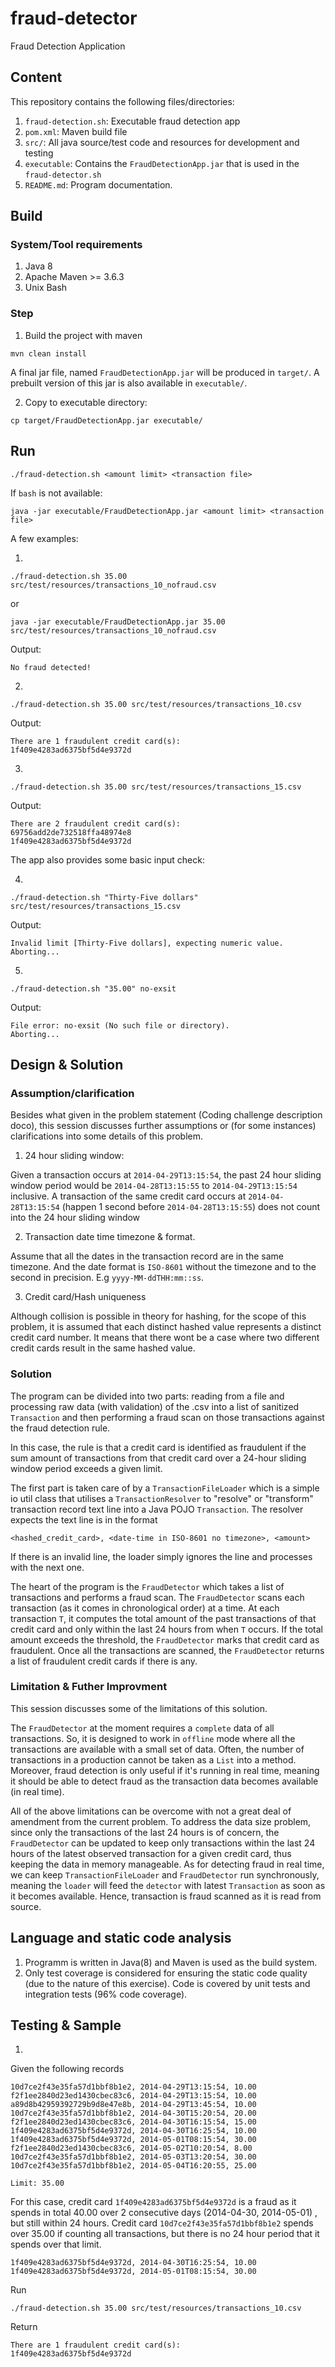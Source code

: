 # fraud-detector
Fraud Detection Application

## Content

This repository contains the following files/directories:

1. `fraud-detection.sh`: Executable fraud detection app
2. `pom.xml`: Maven build file
3. `src/`: All java source/test code and resources for development and testing
4. `executable`: Contains the `FraudDetectionApp.jar` that is used in the `fraud-detector.sh`
5. `README.md`: Program documentation.

## Build

### System/Tool requirements

1. Java 8
2. Apache Maven >= 3.6.3
3. Unix Bash

### Step

1. Build the project with maven
```
mvn clean install
```

A final jar file, named `FraudDetectionApp.jar` will be produced in `target/`. A prebuilt version of this jar is also available in `executable/`.

2. Copy to executable directory:

```
cp target/FraudDetectionApp.jar executable/
```

## Run 

```
./fraud-detection.sh <amount limit> <transaction file>
```

If `bash` is not available:

```
java -jar executable/FraudDetectionApp.jar <amount limit> <transaction file>
```

A few examples:

1.
```
./fraud-detection.sh 35.00 src/test/resources/transactions_10_nofraud.csv 
```
or
```
java -jar executable/FraudDetectionApp.jar 35.00 src/test/resources/transactions_10_nofraud.csv 
```

Output:
```
No fraud detected!
```

2.
```
./fraud-detection.sh 35.00 src/test/resources/transactions_10.csv 
```
Output:
```
There are 1 fraudulent credit card(s):
1f409e4283ad6375bf5d4e9372d
```

3.
```
./fraud-detection.sh 35.00 src/test/resources/transactions_15.csv 
```
Output:
```
There are 2 fraudulent credit card(s):
69756add2de732518ffa48974e8
1f409e4283ad6375bf5d4e9372d
```

The app also provides some basic input check:

4.
```
./fraud-detection.sh "Thirty-Five dollars" src/test/resources/transactions_15.csv 
```
Output:
```
Invalid limit [Thirty-Five dollars], expecting numeric value.
Aborting...
```

5.
```
./fraud-detection.sh "35.00" no-exsit
```
Output:
```
File error: no-exsit (No such file or directory).
Aborting...
```

## Design & Solution

### Assumption/clarification

Besides what given in the problem statement (Coding challenge description doco), this session discusses further assumptions or (for some instances) clarifications into some details of this problem. 

1. 24 hour sliding window:

Given a transaction occurs at `2014-04-29T13:15:54`, the past 24 hour sliding window period would be `2014-04-28T13:15:55` to `2014-04-29T13:15:54` inclusive. A transaction of the same credit card occurs at `2014-04-28T13:15:54` (happen 1 second before `2014-04-28T13:15:55`) does not count into the 24 hour sliding window

2. Transaction date time timezone & format.

Assume that all the dates in the transaction record are in the same timezone. And the date format is `ISO-8601` without the timezone and to the second in precision. E.g
`yyyy-MM-ddTHH:mm::ss`.

3. Credit card/Hash uniqueness

Although collision is possible in theory for hashing, for the scope of this problem, it is assumed that each distinct hashed value represents a distinct credit card number. It means that there wont be a case where two different credit cards result in the same hashed value.

### Solution

The program can be divided into two parts: reading from a file and processing raw data (with validation) of the .csv into a list of sanitized `Transaction` and then performing a fraud scan on those transactions against the fraud detection rule. 

In this case, the rule is that a credit card is identified as fraudulent if the sum amount of transactions from that credit card over a 24-hour sliding window period exceeds a given limit.

The first part is taken care of by a `TransactionFileLoader` which is a simple io util class that utilises a `TransactionResolver` to "resolve" or "transform" transaction record text line into a Java POJO `Transaction`. The resolver expects the text line is in the format
```
<hashed_credit_card>, <date-time in ISO-8601 no timezone>, <amount>
```
If there is an invalid line, the loader simply ignores the line and processes with the next one.

The heart of the program is the `FraudDetector` which takes a list of transactions and performs a fraud scan. The `FraudDetector` scans each transaction (as it comes in chronological order) at a time. At each transaction `T`, it computes the total amount of the past transactions of that credit card and only within the last 24 hours from when `T` occurs. If the total amount exceeds the threshold, the `FraudDetector`  marks that credit card as fraudulent. Once all the transactions are scanned, the `FraudDetector` returns a list of fraudulent credit cards if there is any.

### Limitation & Futher Improvment

This session discusses some of the limitations of this solution. 

The `FraudDetector` at the moment requires a `complete` data of all transactions. So, it is designed to work in `offline` mode where all the transactions are available with a small set of data. Often, the number of transactions in a production cannot be taken as a `List` into a method. Moreover, fraud detection is only useful if it's running in real time, meaning it should be able to detect fraud as the transaction data becomes available (in real time).

All of the above limitations can be overcome with not a great deal of amendment from the current problem. To address the data size problem, since only the transactions of the last 24 hours is of concern, the `FraudDetector` can be updated to keep only transactions within the last 24 hours of the latest observed transaction for a given credit card, thus keeping the data in memory manageable.
As for detecting fraud in real time, we can keep `TransactionFileLoader` and `FraudDetector` run synchronously, meaning the `loader` will feed the `detector` with latest `Transaction` as soon as it becomes available. Hence, transaction is fraud scanned as it is read from source.

## Language and static code analysis

1. Programm is written in Java(8) and Maven is used as the build system.
2. Only test coverage is considered for ensuring the static code quality (due to the nature of this exercise). Code is covered by unit tests and integration tests (96% code coverage).

## Testing & Sample

1.
Given the following records

```
10d7ce2f43e35fa57d1bbf8b1e2, 2014-04-29T13:15:54, 10.00
f2f1ee2840d23ed1430cbec83c6, 2014-04-29T13:15:54, 10.00
a89d8b42959392729b9d8e47e8b, 2014-04-29T13:45:54, 10.00
10d7ce2f43e35fa57d1bbf8b1e2, 2014-04-30T15:20:54, 20.00
f2f1ee2840d23ed1430cbec83c6, 2014-04-30T16:15:54, 15.00
1f409e4283ad6375bf5d4e9372d, 2014-04-30T16:25:54, 10.00
1f409e4283ad6375bf5d4e9372d, 2014-05-01T08:15:54, 30.00
f2f1ee2840d23ed1430cbec83c6, 2014-05-02T10:20:54, 8.00
10d7ce2f43e35fa57d1bbf8b1e2, 2014-05-03T13:20:54, 30.00
10d7ce2f43e35fa57d1bbf8b1e2, 2014-05-04T16:20:55, 25.00
```

`Limit: 35.00`

For this case, credit card `1f409e4283ad6375bf5d4e9372d` is a fraud as it spends in total 40.00 over 2 consecutive days (2014-04-30, 2014-05-01) , but still within 24 hours. Credit card `10d7ce2f43e35fa57d1bbf8b1e2` spends over 35.00 if counting all transactions, but there is no 24 hour period that it spends over that limit.
```
1f409e4283ad6375bf5d4e9372d, 2014-04-30T16:25:54, 10.00
1f409e4283ad6375bf5d4e9372d, 2014-05-01T08:15:54, 30.00
```

Run
```
./fraud-detection.sh 35.00 src/test/resources/transactions_10.csv 
```
Return
```
There are 1 fraudulent credit card(s):
1f409e4283ad6375bf5d4e9372d
```
